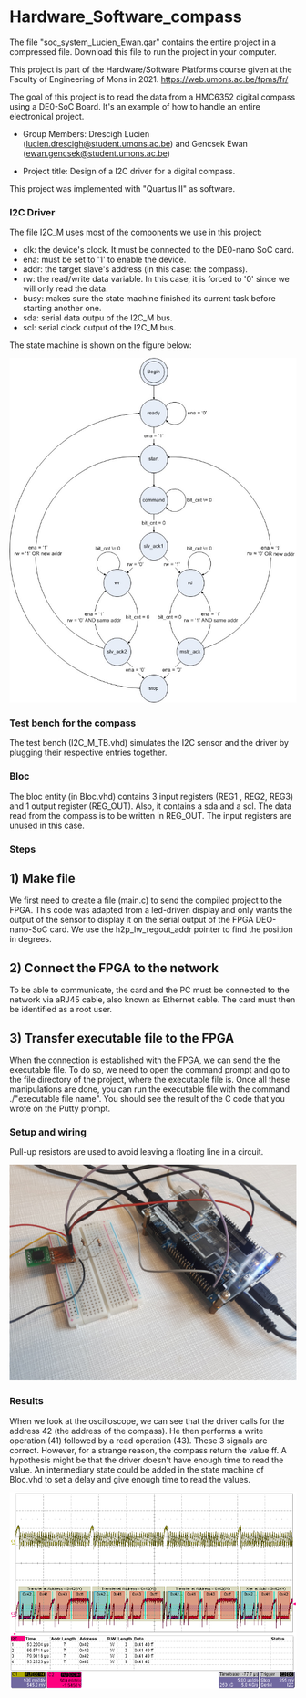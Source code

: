 # Hardware_Software_compass

The file "soc_system_Lucien_Ewan.qar" contains the entire project in a compressed file. Download this file to run the project in your computer.

This project is part of the Hardware/Software Platforms course given at the Faculty of Engineering of Mons in 2021.
https://web.umons.ac.be/fpms/fr/

The goal of this project is to read the data from a HMC6352 digital compass using a DE0-SoC Board. It's an example of how to handle an entire electronical project.

* Group Members: Drescigh Lucien (lucien.drescigh@student.umons.ac.be) and Gencsek Ewan (ewan.gencsek@student.umons.ac.be)
  
  
 
* Project title: Design of a I2C driver for a digital compass.

This project was implemented with "Quartus II" as software.



### I2C Driver

The file I2C_M uses most of the components we use in this project:

* clk: the device's clock. It must be connected to the DE0-nano SoC card.
* ena: must be set to '1' to enable the device.
* addr: the target slave's address (in this case: the compass).
* rw: the read/write data variable. In this case, it is forced to '0' since we will only read the data.
* busy: makes sure the state machine finished its current task before starting another one.
* sda: serial data outpu of the I2C_M bus.
* scl: serial clock output of the I2C_M bus. 

The state machine is shown on the figure below:

![alt text](https://github.com/CienDrs/Hardware_Software_compass/blob/main/state%20machine.jpeg?raw=true)


### Test bench for the compass

The test bench (I2C_M_TB.vhd) simulates the I2C sensor and the driver by plugging their respective entries together.

### Bloc

The bloc entity (in Bloc.vhd) contains 3 input registers (REG1 , REG2, REG3) and 1 output register (REG_OUT). Also, it contains a sda and a scl. The data read from the compass is to be written in REG_OUT. The input registers are unused in this case.


### Steps
## 1) Make file

We first need to create a file (main.c) to send the compiled project to the FPGA. This code was adapted from a led-driven display and only wants the output of the sensor to display it on the serial output of the FPGA DEO-nano-SoC card. We use the h2p_lw_regout_addr pointer to find the position in degrees.

## 2) Connect the FPGA to the network

To be able to communicate, the card and the PC must be connected to the network via aRJ45 cable, also known as Ethernet cable. The card must then be identified as a root user.

## 3) Transfer executable file to the FPGA

When the connection is established with the FPGA, we can send the the executable file. To do so, we need to open the command prompt and go to the file directory of the project, where the executable file is. Once all these manipulations are done, you can run the executable file with the command ./"executable file name". You should see the result of the C code that you wrote on the Putty prompt. 

### Setup and wiring

Pull-up resistors are used to avoid leaving a floating line in a circuit.

![alt text](https://github.com/CienDrs/Hardware_Software_compass/blob/main/setup.jpg?raw=true)
 

### Results

When we look at the oscilloscope, we can see that the driver calls for the address 42 (the address of the compass). He then performs a write operation (41) followed by a read operation (43). These 3 signals are correct. However, for a strange reason, the compass return the value ff. A hypothesis might be that the driver doesn't have enough time to read the value. An intermediary state could be added in the state machine of Bloc.vhd to set a delay and give enough time to read the values. 

![alt text](https://github.com/CienDrs/Hardware_Software_compass/blob/main/sbus_conf.png?raw=true)



